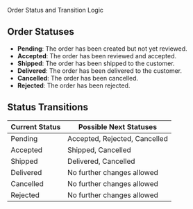 Order Status and Transition Logic

## Order Statuses

- **Pending**: The order has been created but not yet reviewed.
- **Accepted**: The order has been reviewed and accepted.
- **Shipped**: The order has been shipped to the customer.
- **Delivered**: The order has been delivered to the customer.
- **Cancelled**: The order has been cancelled.
- **Rejected**: The order has been rejected.

## Status Transitions

| Current Status | Possible Next Statuses        |
| -------------- | ----------------------------- |
| Pending        | Accepted, Rejected, Cancelled |
| Accepted       | Shipped, Cancelled            |
| Shipped        | Delivered, Cancelled          |
| Delivered      | No further changes allowed    |
| Cancelled      | No further changes allowed    |
| Rejected       | No further changes allowed    |
